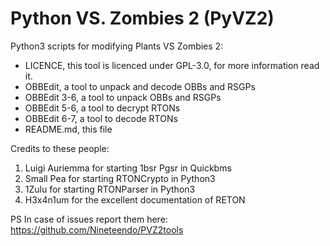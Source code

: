 # Python VS. Zombies 2 (PyVZ2)
Python3 scripts for modifying Plants VS Zombies 2:
- LICENCE, this tool is licenced under GPL-3.0, for more information read it.
- OBBEdit, a tool to unpack and decode OBBs and RSGPs
- OBBEdit 3-6, a tool to unpack OBBs and RSGPs
- OBBEdit 5-6, a tool to decrypt RTONs
- OBBEdit 6-7, a tool to decode RTONs
- README.md, this file

Credits to these people:
1. Luigi Auriemma for starting 1bsr Pgsr in Quickbms
2. Small Pea for starting RTONCrypto in Python3
3. 1Zulu for starting RTONParser in Python3
4. H3x4n1um for the excellent documentation of RETON

PS In case of issues report them here: https://github.com/Nineteendo/PVZ2tools
